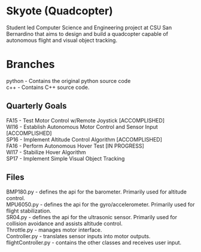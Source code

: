 # Skyote (Quadcopter)
Student led Computer Science and Engineering project at CSU San Bernardino that aims to design and build a quadcopter capable of autonomous flight and visual object tracking.

# Branches
python - Contains the original python source code  
c++ - Contains C++ source code.  

## Quarterly Goals
FA15 - Test Motor Control w/Remote Joystick [ACCOMPLISHED]  
WI16 - Establish Autonomous Motor Control and Sensor Input [ACCOMPLISHED]  
SP16 - Implement Altitude Control Algorithm [ACCOMPLISHED]  
FA16 - Perform Autonomous Hover Test [IN PROGRESS]  
WI17 - Stabilize Hover Algorithm  
SP17 - Implement Simple Visual Object Tracking  

## Files
BMP180.py - defines the api for the barometer. Primarily used for altitude control.  
MPU6050.py - defines the api for the gyro/accelerometer. Primarily used for flight stabilization.  
SR04.py - defines the api for the ultrasonic sensor. Primarily used for collision avoidance and assists altitude control.  
Throttle.py - manages motor interface.  
Controller.py - translates sensor inputs into motor outputs.  
flightController.py - contains the other classes and receives user input.  
